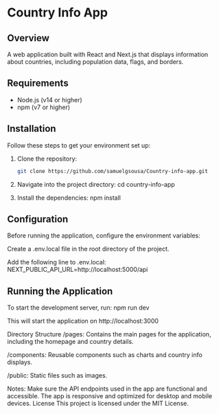 # Country Info App

## Overview

A web application built with React and Next.js that displays information about countries, including population data, flags, and borders.

## Requirements

- Node.js (v14 or higher)
- npm (v7 or higher)

## Installation

Follow these steps to get your environment set up:

1. Clone the repository:

   ```bash
   git clone https://github.com/samuelgsousa/Country-info-app.git

   ```

2. Navigate into the project directory:
   cd country-info-app

3. Install the dependencies:
   npm install

## Configuration

Before running the application, configure the environment variables:

Create a .env.local file in the root directory of the project.

Add the following line to .env.local:
NEXT_PUBLIC_API_URL=http://localhost:5000/api

## Running the Application
To start the development server, run:
npm run dev

This will start the application on http://localhost:3000

Directory Structure
/pages: Contains the main pages for the application, including the homepage and country details.

/components: Reusable components such as charts and country info displays.

/public: Static files such as images.

Notes:
Make sure the API endpoints used in the app are functional and accessible.
The app is responsive and optimized for desktop and mobile devices.
License
This project is licensed under the MIT License.
